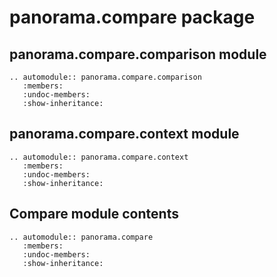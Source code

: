 # panorama.compare package

## panorama.compare.comparison module

```{eval-rst}
.. automodule:: panorama.compare.comparison
   :members:
   :undoc-members:
   :show-inheritance:
```

## panorama.compare.context module

```{eval-rst}
.. automodule:: panorama.compare.context
   :members:
   :undoc-members:
   :show-inheritance:
```

## Compare module contents

```{eval-rst}
.. automodule:: panorama.compare
   :members:
   :undoc-members:
   :show-inheritance:
```

